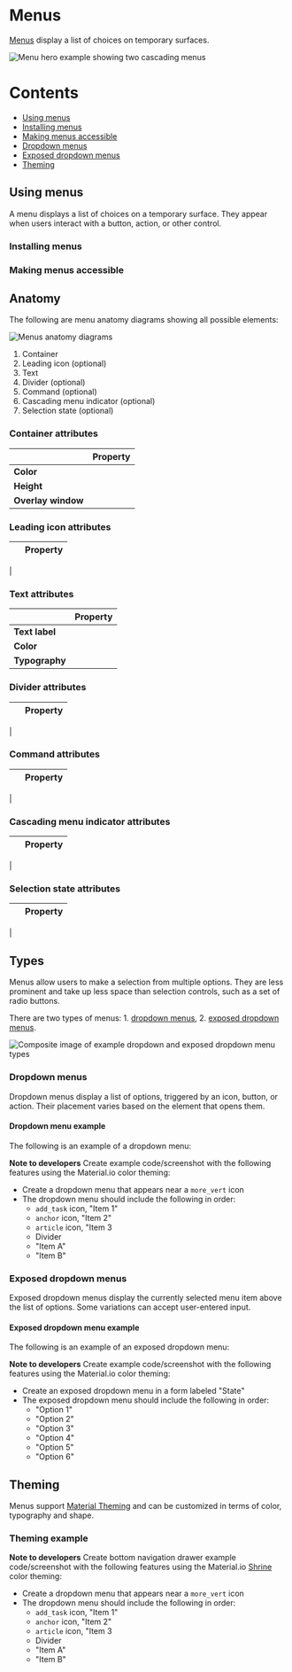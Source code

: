 <!--docs:
title: "Menus"
layout: detail
section: components
excerpt: "Menus display a list of choices on temporary surfaces."
iconId: 
path: /catalog/menus/
api_doc_root: true
-->

# Menus

[Menus](https://material.io/components/menus/#) display a list of choices on temporary surfaces.

![Menu hero example showing two cascading menus](assets/menus-hero.png)

# Contents

* [Using menus](#using-menus)
* [Installing menus](#installing-menus)
* [Making menus accessible](#making-menus-accessible)
* [Dropdown menus](#dropdown-menus)
* [Exposed dropdown menus](#exposed-dropdown-menus)
* [Theming](#theming)

## Using menus

A menu displays a list of choices on a temporary surface. They appear when users interact with a button, action, or other control.

### Installing menus

### Making menus accessible

## Anatomy

The following are menu anatomy diagrams showing all possible elements:

![Menus anatomy diagrams](assets/menus-anatomy-composite.png)

1. Container
1. Leading icon (optional)
1. Text
1. Divider (optional)
1. Command (optional)
1. Cascading menu indicator (optional)
1. Selection state (optional)

### Container attributes

&nbsp; | Property
------ | --------- 
**Color** |  
**Height** |  
**Overlay window** |

### Leading icon attributes


&nbsp;         | Property
-------------- | ------------------------ 
 | 


### Text attributes


&nbsp;         | Property
-------------- | ------------------------ 
**Text label** | 
**Color**      | 
**Typography** | 


### Divider attributes


&nbsp;         | Property
-------------- | ------------------------ 
 | 


### Command attributes


&nbsp;         | Property
-------------- | ------------------------ 
 | 


### Cascading menu indicator attributes


&nbsp;         | Property
-------------- | ------------------------ 
 | 


### Selection state attributes


&nbsp;         | Property
-------------- | ------------------------ 
 | 


## Types

Menus allow users to make a selection from multiple options. They are less prominent and take up less space than selection controls, such as a set of radio buttons.

There are two types of menus: 1\. [dropdown menus](#dropdown-menus), 2\. [exposed dropdown menus](#exposed-dropdown-menus).

![Composite image of example dropdown and exposed dropdown menu types](assets/menu_types_composite.png)

### Dropdown menus

Dropdown menus display a list of options, triggered by an icon, button, or action. Their placement varies based on the element that opens them.

#### Dropdown menu example

The following is an example of a dropdown menu:

**Note to developers**
Create example code/screenshot with the following features using the Material.io color theming:
* Create a dropdown menu that appears near a `more_vert` icon
* The dropdown menu should include the following in order:
    * `add_task` icon, "Item 1"
    * `anchor` icon, "Item 2"
    * `article` icon, "Item 3
    * Divider
    * "Item A"
    * "Item B"

### Exposed dropdown menus

Exposed dropdown menus display the currently selected menu item above the list of options. Some variations can accept user-entered input.

#### Exposed dropdown menu example

The following is an example of an exposed dropdown menu:

**Note to developers**
Create example code/screenshot with the following features using the Material.io color theming:
* Create an exposed dropdown menu in a form labeled "State"
* The exposed dropdown menu should include the following in order:
    * "Option 1"
    * "Option 2"
    * "Option 3"
    * "Option 4"
    * "Option 5"
    * "Option 6"

## Theming


Menus support [Material Theming](https://material.io/components/chips/#theming) and can be customized in terms of color, typography and shape.

### Theming example

**Note to developers**
Create bottom navigation drawer example code/screenshot with the following features using the Material.io [Shrine](https://material.io/design/material-studies/shrine.html) color theming:
* Create a dropdown menu that appears near a `more_vert` icon
* The dropdown menu should include the following in order:
    * `add_task` icon, "Item 1"
    * `anchor` icon, "Item 2"
    * `article` icon, "Item 3
    * Divider
    * "Item A"
    * "Item B"

